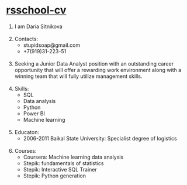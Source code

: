<!DOCTYPE html>
<html lang="en-US">

<body>
    <h1><a href="https://komsomolochka.github.io/rsschool-cv/">rsschool-cv</a></h1>
    <ol>
        <li>I am Daria Sitnikova</li>
        <br>
        <li>Contacts:
            <ul>
                <li>stupidsoap@gmail.com</li>
                <li>+7(919)31-223-51</li>
            </ul>
        </li><br>
        <li>Seeking a Junior Data Analyst position with an outstanding career opportunity that will offer a rewarding
            work environment along with a winning team that will fully utilize management skills.</li><br>
        <li>Skills:
            <ul>
                <li>SQL</li>
                <li>Data analysis</li>
                <li>Python</li>
                <li>Power BI</li>
                <li>Machine learning</li>
            </ul>
        </li><br>
        <li>Educaton:
            <ul>
                <li>2006-2011 Baikal State University: Specialist degree of logistics</li>
            </ul>
        </li><br>
        <li>Courses:
            <ul>
                <li>Coursera: Machine learning data analysis</li>
                <li>Stepik: fundamentals of statistics</li>
                <li>Stepik: Interactive SQL Trainer</li>
                <li>Stepik: Python generation</li>
            </ul>
        </li>
    </ol>
</body>

</html>
